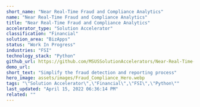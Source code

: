 ```yaml
---
short_name: "Near Real-Time Fraud and Compliance Analytics"
name: "Near Real-Time Fraud and Compliance Analytics"
title: "Near Real-Time Fraud and Compliance Analytics"
accelerator_type: "Solution Accelerator"
classification: "Financial"
solution_area: "BizApps"
status: "Work In Progress"
industries: "FSI"
technology_stack: "Python"
github_url: https://github.com/MSUSSolutionAccelerators/Near-Real-Time-Fraud-and-Compliance-Analytics-Solution-Accelerator
demo_url: 
short_text: "Simplify the fraud detection and reporting process"
hero_image: assets/images/Fraud_Compliance_Hero.webp
tags: "\"Solution Accelerator\",\"Financial\",\"FSI\",\"Python\""
last_updated: "April 15, 2022 06:36:14 PM"
related: ""
---
```

